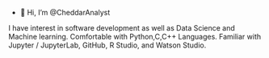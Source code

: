 - 👋 Hi, I’m @CheddarAnalyst

I have interest in software development as well as Data Science and Machine learning.
Comfortable with Python,C,C++ Languages.
Familiar with Jupyter / JupyterLab, GitHub, R Studio, and Watson Studio.

<!---
CheddarAnalyst/CheddarAnalyst is a ✨ special ✨ repository because its `README.md` (this file) appears on your GitHub profile.
You can click the Preview link to take a look at your changes.
--->
